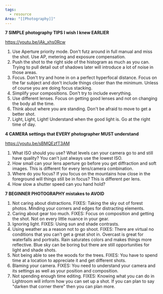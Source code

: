 ```yaml
---
tags:
  - resource
Area: "[[Photography]]"
---
```


**7 SIMPLE photography TIPS I wish I knew EARLIER**

https://youtu.be/jAk_xhs0Rcw

1. Use Aperture priority mode.   Don't futz around in full manual and miss the shot.  Use AP, metering and exposure compensation.  
2.  Push the shot to the right side of the histogram as much as you can.  Trying to pull detail out of shadows later will introduce a lot of noise in those areas.
3.  Focus.  Don't try and hone in on a perfect hyperfocal distance.  Focus on the far subject and don't include things closer than the minimum.  Unless of course you are doing focus stacking.
4.  Simplify your compositions.  Don't try to include everything.
5.  Use different lenses.  Focus on getting good lenses and not on changing the body all the time. 
6.  Think about where you are standing.  Don't be afraid to move to get a better shot. 
7.  Light, Light, Light!  Understand when the good light is.  Go at the right time of day.


**4 CAMERA settings that EVERY photographer MUST understand**

https://youtu.be/sBMQEzfT3AM

1. What ISO should you use?  What levels can your camera go to and still have quality? You can't just always use the lowest ISO.  
2. How small can your lens aperture go before you get diffraction and soft images.  This is different for every lens/camera combination.
3. Where do you focus? If you focus on the mountains how close in the foreground will things still be in focus?  This is different per lens.
4. How slow a shutter speed can you hand hold?

**7 BEGINNER PHOTOGRAPHY mistakes to AVOID**

1.  Not caring about distractions.  FIXES: Taking the sky out of forest photos.  Minding your corners and edges for distracting elements. 
2.  Caring about gear too much.  FIXES:  Focus on composition and getting the shot.  Not on every little nuance in your gear.
3.  Ignoring light. FIXES: Using sun and shade contrasts.  
4.  Using weather as a reason not to go shoot.   FIXES:  There are virtual no conditions that you can't get a great shot in.  Overcast is great for waterfalls and portraits. Rain saturates colors and makes things more reflective.  Blue sky can be boring but there are still opportunities for light and shade shots.
5.  Not being able to see the woods for the trees.  FIXES: You have to spend time at a location to appreciate it and get different shots.
6.  Blaming your camera.  FIXES:  You need to understand your camera and its settings as well as your position and composition.
7.  Not spending enough time editing.  FIXES:  Knowing what you can do in Lightroom will inform how you can set up a shot.  If you can plan to say "darken that corner there" then you can plan more. 